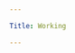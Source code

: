 ```yaml
---

Title: Working

---
```


<VocabWord translation_en="Job" />
<VocabWord translation_en="Company" />
<VocabWord translation_en="To work" />
<VocabWord translation_en="Boss" />
<VocabWord translation_en="Coworkers" />
<VocabWord translation_en="Meeting" />
<VocabWord translation_en="Document" />
<VocabWord translation_en="Computer" />
<VocabWord translation_en="Client" />

